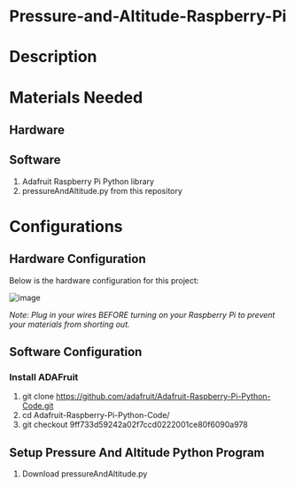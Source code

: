 # Pressure-and-Altitude-Raspberry-Pi
# Description

# Materials Needed
## Hardware
## Software
1. Adafruit Raspberry Pi Python library
2. pressureAndAltitude.py from this repository


# Configurations
## Hardware Configuration
Below is the hardware configuration for this project:

![image](https://user-images.githubusercontent.com/66813474/166121260-d9496f43-8a0a-4607-b9ef-4ee95d10b0e0.png)

_Note: Plug in your wires BEFORE turning on your Raspberry Pi to prevent your materials from shorting out._

## Software Configuration
### Install ADAFruit
1. git clone https://github.com/adafruit/Adafruit-Raspberry-Pi-Python-Code.git
2. cd Adafruit-Raspberry-Pi-Python-Code/
3. git checkout 9ff733d59242a02f7ccd0222001ce80f6090a978

## Setup Pressure And Altitude Python Program
1. Download pressureAndAltitude.py
